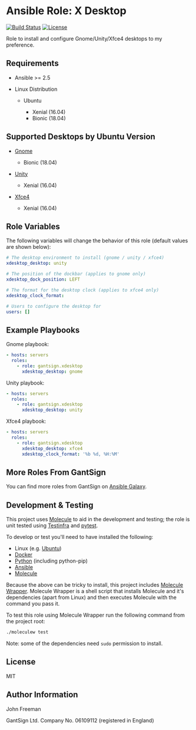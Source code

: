 Ansible Role: X Desktop
=======================

[![Build Status](https://travis-ci.org/gantsign/ansible-role-xdesktop.svg?branch=master)](https://travis-ci.org/gantsign/ansible-role-xdesktop)
[![License](https://img.shields.io/badge/license-MIT-blue.svg)](https://raw.githubusercontent.com/gantsign/ansible-role-xdesktop/master/LICENSE)

Role to install and configure Gnome/Unity/Xfce4 desktops to my preference.

Requirements
------------

* Ansible >= 2.5

* Linux Distribution

    * Ubuntu

        * Xenial (16.04)
        * Bionic (18.04)

Supported Desktops by Ubuntu Version
------------------------------------

* [Gnome](https://www.gnome.org)

    * Bionic (18.04)

* [Unity](https://en.wikipedia.org/wiki/Unity_(user_interface))

    * Xenial (16.04)

* [Xfce4](https://xfce.org)

    * Xenial (16.04)

Role Variables
--------------

The following variables will change the behavior of this role (default values
are shown below):

```yaml
# The desktop environment to install (gnome / unity / xfce4)
xdesktop_desktop: unity

# The position of the dockbar (applies to gnome only)
xdesktop_dock_position: LEFT

# The format for the desktop clock (applies to xfce4 only)
xdesktop_clock_format:

# Users to configure the desktop for
users: []
```

Example Playbooks
-----------------

Gnome playbook:

```yaml
- hosts: servers
  roles:
    - role: gantsign.xdesktop
      xdesktop_desktop: gnome
```

Unity playbook:

```yaml
- hosts: servers
  roles:
    - role: gantsign.xdesktop
      xdesktop_desktop: unity
```

Xfce4 playbook:

```yaml
- hosts: servers
  roles:
    - role: gantsign.xdesktop
      xdesktop_desktop: xfce4
      xdesktop_clock_format: '%b %d, %H:%M'
```

More Roles From GantSign
------------------------

You can find more roles from GantSign on
[Ansible Galaxy](https://galaxy.ansible.com/gantsign).

Development & Testing
---------------------

This project uses [Molecule](http://molecule.readthedocs.io/) to aid in the
development and testing; the role is unit tested using
[Testinfra](http://testinfra.readthedocs.io/) and
[pytest](http://docs.pytest.org/).

To develop or test you'll need to have installed the following:

* Linux (e.g. [Ubuntu](http://www.ubuntu.com/))
* [Docker](https://www.docker.com/)
* [Python](https://www.python.org/) (including python-pip)
* [Ansible](https://www.ansible.com/)
* [Molecule](http://molecule.readthedocs.io/)

Because the above can be tricky to install, this project includes
[Molecule Wrapper](https://github.com/gantsign/molecule-wrapper). Molecule
Wrapper is a shell script that installs Molecule and it's dependencies (apart
from Linux) and then executes Molecule with the command you pass it.

To test this role using Molecule Wrapper run the following command from the
project root:

```bash
./moleculew test
```

Note: some of the dependencies need `sudo` permission to install.

License
-------

MIT

Author Information
------------------

John Freeman

GantSign Ltd.
Company No. 06109112 (registered in England)
